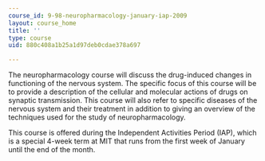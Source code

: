 ```yaml
---
course_id: 9-98-neuropharmacology-january-iap-2009
layout: course_home
title: ''
type: course
uid: 880c408a1b25a1d97deb0cdae378a697

---
```

The neuropharmacology course will discuss the drug-induced changes in functioning of the nervous system. The specific focus of this course will be to provide a description of the cellular and molecular actions of drugs on synaptic transmission. This course will also refer to specific diseases of the nervous system and their treatment in addition to giving an overview of the techniques used for the study of neuropharmacology.

This course is offered during the Independent Activities Period (IAP), which is a special 4-week term at MIT that runs from the first week of January until the end of the month.
